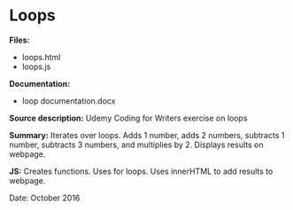 # Loops

**Files:**
* loops.html
* loops.js

**Documentation:** 
* loop documentation.docx

**Source description:** Udemy Coding for Writers exercise on loops

**Summary:** Iterates over loops. Adds 1 number, adds 2 numbers, subtracts 1 number, subtracts 3 numbers, and multiplies by 2. Displays results on webpage.  

**JS:** Creates functions. Uses for loops. Uses innerHTML to add results to webpage.

Date: October 2016